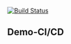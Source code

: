 [![Build Status](https://travis-ci.org/saranonearth/demo.svg?branch=master)](https://travis-ci.org/saranonearth/demo)
## Demo-CI/CD

